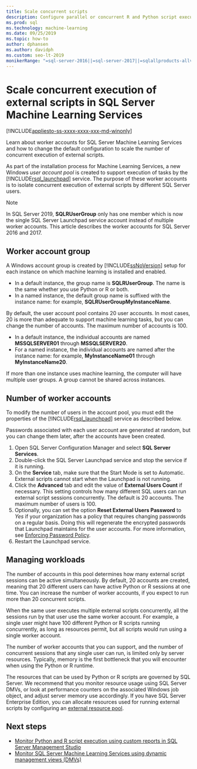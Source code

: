 ```yaml
---
title: Scale concurrent scripts
description: Configure parallel or concurrent R and Python script execution in a user account pool to scale SQL Server Machine Learning Services.
ms.prod: sql
ms.technology: machine-learning
ms.date: 09/25/2019
ms.topic: how-to
author: dphansen
ms.author: davidph
ms.custom: seo-lt-2019
monikerRange: "=sql-server-2016||=sql-server-2017||=sqlallproducts-allversions"
---
```

# Scale concurrent execution of external scripts in SQL Server Machine Learning Services
[!INCLUDE[appliesto-ss-xxxx-xxxx-xxx-md-winonly](../../includes/appliesto-ss-xxxx-xxxx-xxx-md-winonly.md)]

Learn about worker accounts for SQL Server Machine Learning Services and how to change the default configuration to scale the number of concurrent execution of external scripts.

As part of the installation process for Machine Learning Services, a new Windows *user account pool* is created to support execution of tasks by the [!INCLUDE[rsql_launchpad](../../includes/rsql-launchpad-md.md)] service. The purpose of these worker accounts is to isolate concurrent execution of external scripts by different SQL Server users.

> [!Note]
> In SQL Server 2019, **SQLRUserGroup** only has one member which is now the single SQL Server Launchpad service account instead of multiple worker accounts. This article describes the worker accounts for SQL Server 2016 and 2017.

## Worker account group

A Windows account group is created by [!INCLUDE[ssNoVersion](../../includes/ssnoversion-md.md)] setup for each instance on which machine learning is installed and enabled.

- In a default instance, the group name is **SQLRUserGroup**. The name is the same whether you use Python or R or both.
- In a named instance, the default group name is suffixed with the instance name: for example, **SQLRUserGroupMyInstanceName**.

By default, the user account pool contains 20 user accounts. In most cases, 20 is more than adequate to support machine learning tasks, but you can change the number of accounts. The maximum number of accounts is 100.

- In a default instance, the individual accounts are named **MSSQLSERVER01** through **MSSQLSERVER20**.
- For a named instance, the individual accounts are named after the instance name: for example, **MyInstanceName01** through **MyInstanceName20**.

If more than one instance uses machine learning, the computer will have multiple user groups. A group cannot be shared across instances.

<a name = "HowToChangeGroup"> </a>

## Number of worker accounts

To modify the number of users in the account pool, you must edit the properties of the [!INCLUDE[rsql_launchpad](../../includes/rsql-launchpad-md.md)] service as described below.

Passwords associated with each user account are generated at random, but you can change them later, after the accounts have been created.

1. Open SQL Server Configuration Manager and select **SQL Server Services**.
2. Double-click the SQL Server Launchpad service and stop the service if it is running.
3.  On the **Service** tab, make sure that the Start Mode is set to Automatic. External scripts cannot start when the Launchpad is not running.
4.  Click the **Advanced** tab and edit the value of **External Users Count** if necessary. This setting controls how many different SQL users can run external script sessions concurrently. The default is 20 accounts. The maximum number of users is 100.
5. Optionally, you can set the option **Reset External Users Password** to _Yes_ if your organization has a policy that requires changing passwords on a regular basis. Doing this will regenerate the encrypted passwords that Launchpad maintains for the user accounts. For more information, see [Enforcing Password Policy](../security/sql-server-launchpad-service-account.md#bkmk_EnforcePolicy).
6.  Restart the Launchpad service.

## Managing workloads

The number of accounts in this pool determines how many external script sessions can be active simultaneously.  By default, 20 accounts are created, meaning that 20 different users can have active Python or R sessions at one time. You can increase the number of worker accounts, if you expect to run more than 20 concurrent scripts.

When the same user executes multiple external scripts concurrently, all the sessions run by that user use the same worker account. For example, a single user might have 100 different Python or R scripts running concurrently, as long as resources permit, but all scripts would run using a single worker account.

The number of worker accounts that you can support, and the number of concurrent sessions that any single user can run, is limited only by server resources. Typically, memory is the first bottleneck that you will encounter when using the Python or R runtime.

The resources that can be used by Python or R scripts are governed by SQL Server. We recommend that you monitor resource usage using SQL Server DMVs, or look at performance counters on the associated Windows job object, and adjust server memory use accordingly. If you have SQL Server Enterprise Edition, you can allocate resources used for running external scripts by configuring an [external resource pool](create-external-resource-pool.md).

## Next steps

- [Monitor Python and R script execution using custom reports in SQL Server Management Studio](../../machine-learning/administration/monitor-sql-server-machine-learning-services-using-custom-reports-management-studio.md)
- [Monitor SQL Server Machine Learning Services using dynamic management views (DMVs)](../../machine-learning/administration/monitor-sql-server-machine-learning-services-using-dynamic-management-views.md)